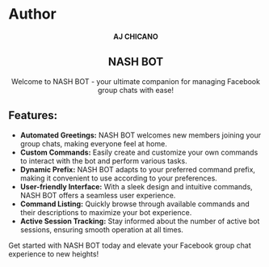 # Author

<div align="center">
  <p><strong>AJ CHICANO</strong></p>
</div>

<div align="center">
  <h2><strong>NASH BOT</strong></h2>
</div>

<div align="center">
  <p>Welcome to NASH BOT - your ultimate companion for managing Facebook group chats with ease!</p>
</div>

## Features:

- **Automated Greetings:** NASH BOT welcomes new members joining your group chats, making everyone feel at home.
- **Custom Commands:** Easily create and customize your own commands to interact with the bot and perform various tasks.
- **Dynamic Prefix:** NASH BOT adapts to your preferred command prefix, making it convenient to use according to your preferences.
- **User-friendly Interface:** With a sleek design and intuitive commands, NASH BOT offers a seamless user experience.
- **Command Listing:** Quickly browse through available commands and their descriptions to maximize your bot experience.
- **Active Session Tracking:** Stay informed about the number of active bot sessions, ensuring smooth operation at all times.

Get started with NASH BOT today and elevate your Facebook group chat experience to new heights!
